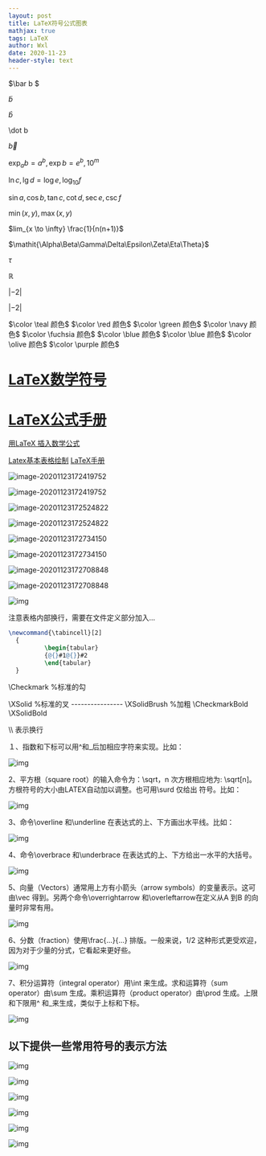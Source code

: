 ```yaml
---
layout: post
title: LaTeX符号公式图表
mathjax: true
tags: LaTeX
author: Wxl
date: 2020-11-23
header-style: text
---
```


$\bar b  $

$\tilde b$

$\hat b$

\dot b

$\vec b$

$\exp_a b = a^b, \exp b = e^b, 10^m$

$\ln c, \lg d = \log e, \log_{10} f$

$\sin a, \cos b, \tan c, \cot d, \sec e, \csc f$

$\min(x,y), \max(x,y)$

$lim_{x \to \infty} \frac{1}{n(n+1)}$

$\mathit{\Alpha\Beta\Gamma\Delta\Epsilon\Zeta\Eta\Theta}$

$\tau$

$\mathbb R$

$\left|-2\right|$

$\lvert-2\rvert$ 

$\color \teal 颜色$  $\color \red 颜色$ $\color \green 颜色$ $\color \navy 颜色$ $\color \fuchsia 颜色$
$\color \blue 颜色$  $\color \blue 颜色$  $\color \olive 颜色$  $\color \purple 颜色$ 


# [LaTeX数学符号 ](https://www.mohu.org/info/symbols/symbols.htm)

# [LaTeX公式手册](https://www.cnblogs.com/1024th/p/11623258.html)

[用LaTeX 插入数学公式](https://blog.csdn.net/happyday_d/article/details/83715440)

[Latex基本表格绘制](https://blog.csdn.net/juechenyi/article/details/77116011)
[LaTeX手册](https://www.moonpapers.com/manual/latex/basic/)

![image-20201123172419752](/assets/fet/image-20201123172419752.png)

![image-20201123172419752](../assets/fet/image-20201123172419752.png)



![image-20201123172524822](../assets/fet/image-20201123172524822.png)

![image-20201123172524822](/assets/fet/image-20201123172524822.png)

![image-20201123172734150](/assets/fet/image-20201123172734150.png)

![image-20201123172734150](../assets/fet/image-20201123172734150.png)

![image-20201123172708848](/assets/fet/image-20201123172708848.png)

![image-20201123172708848](../assets/fet/image-20201123172708848.png)

![img](https://www.mohu.org/info/symbols/1.GIF)



注意表格内部换行，需要在文件定义部分加入...

```latex
\newcommand{\tabincell}[2]
  {
          \begin{tabular}
          {@{}#1@{}}#2
          \end{tabular}
  }
```

\Checkmark    %标准的勾  

\XSolid             %标准的叉  ----------------  \XSolidBrush   %加粗 \CheckmarkBold  \XSolidBold

\\\ 表示换行

１、指数和下标可以用^和_后加相应字符来实现。比如：

![img](https://www.mohu.org/info/symbols/foot.gif)

2、平方根（square root）的输入命令为：\sqrt，n 次方根相应地为: \sqrt[n]。方根符号的大小由LATEX自动加以调整。也可用\surd 仅给出
符号。比如：

![img](https://www.mohu.org/info/symbols/sqrt.GIF)

3、命令\overline 和\underline 在表达式的上、下方画出水平线。比如：

![img](https://www.mohu.org/info/symbols/overline.GIF)

4、命令\overbrace 和\underbrace 在表达式的上、下方给出一水平的大括号。

![img](https://www.mohu.org/info/symbols/brace.GIF)

5、向量（Vectors）通常用上方有小箭头（arrow symbols）的变量表示。这可由\vec 得到。另两个命令\overrightarrow 和\overleftarrow在定义从A 到B 的向量时非常有用。

![img](https://www.mohu.org/info/symbols/vec.GIF)

6、分数（fraction）使用\frac{...}{...} 排版。一般来说，1/2 这种形式更受欢迎，因为对于少量的分式，它看起来更好些。

![img](https://www.mohu.org/info/symbols/frac.GIF)

7、积分运算符（integral operator）用\int 来生成。求和运算符（sum operator）由\sum 生成。乘积运算符（product operator）由\prod 生成。上限和下限用^ 和_来生成，类似于上标和下标。

![img](https://www.mohu.org/info/symbols/int.GIF)

## 以下提供一些常用符号的表示方法



![img](https://www.mohu.org/info/symbols/2.GIF)

![img](https://www.mohu.org/info/symbols/3.GIF)

![img](https://www.mohu.org/info/symbols/4.GIF)

![img](https://www.mohu.org/info/symbols/5.GIF)

![img](https://www.mohu.org/info/symbols/6.GIF)

![img](https://www.mohu.org/info/symbols/7.GIF)